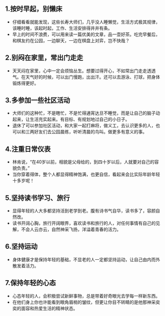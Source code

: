 ## 1.按时早起，别懒床
- 仔细看看就能发现，这些长寿大师们，几乎没人睡懒觉，生活方式极其规律，该睡时睡，该起时起，工作、生活安排得井井有条。
- 早上的时间不浪费，可以用来读一篇优美的文章，品一壶好茶。吃完早餐后，和棋友约在公园，一边聊天，一边在棋盘上对弈，岂不快哉？

## 2.别闷在家里，常出门走走
- 天天闷在家里，心中一定会烦恼丛生。想要过得开心，不如常出门走走透透气。在天气好的时候，可以出门慢跑，出出汗。还可以去游泳、打球，把身体锻炼得更好。

## 3.多参加一些社区活动
- 大师们的这种忙，不是瞎忙，不是忙得通宵达旦不睡觉，而是让自己的脑子动起来，让生活充实起来。有目标、有规划地过自己的小日子。
- 退休了可以参加社区活动，和大家一起打麻将，做义工，去认识更多的人，也可以和三两好友们去公园晨练，听听清晨的鸟叫。做更多有意义的事。

## 4.注重日常仪表
- 林肯说，“在40岁以前，相貌是父母给的，到四十岁以后，人就要对自己的容貌负责。”
- 当你穿着得体，整个人都显得精神饱满，也更自信，看起来会比实际年龄年轻十多岁呢！

## 5.坚持读书学习、旅行
- 显得年轻的人大多都坚持活到老学到老。腹有诗书气自华，读书多了，容颜自然改。
- 读书开阔心胸，旅行开阔眼界，喜欢读书和旅行的人，对任何事情有自己的见解，不会人云亦云，自然神采飞扬，洋溢着青春的活力。

## 6.坚持运动
- 身体健康才是保持年轻的基础，不显老的人一定都坚持运动，让自己由内而外散发着活力。

## 7.保持年轻的心态
- 心态年轻的人，会积极尝试新鲜事物，总是带着好奇眼光去学每一样新东西。
- 在他们身上你也许能看到眼角眉梢的皱纹，但更让你目不转睛的是他那神采奕奕的面容和热爱生活的精神状态。

